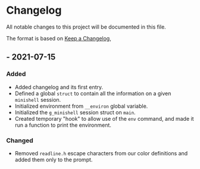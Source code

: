 # Changelog
All notable changes to this project will be documented in this file.

The format is based on [Keep a Changelog](https://keepachangelog.com/en/1.0.0/),

## - 2021-07-15
### Added
- Added changelog and its first entry.
- Defined a global `struct` to contain all the information on a given `minishell` session.
- Initialized environment from `__environ` global variable.
- Initialized the `g_minishell` session struct on `main`.
- Created temporary "hook" to allow use of the `env` command, and made it run a function to print the environment.

### Changed
- Removed `readline.h` escape characters from our color definitions and added them only to the prompt.

